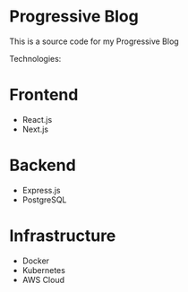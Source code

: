 # Progressive Blog

This is a source code for my Progressive Blog 

Technologies:

# Frontend 

- React.js
- Next.js

# Backend

- Express.js
- PostgreSQL

# Infrastructure 

- Docker 
- Kubernetes
- AWS Cloud 



